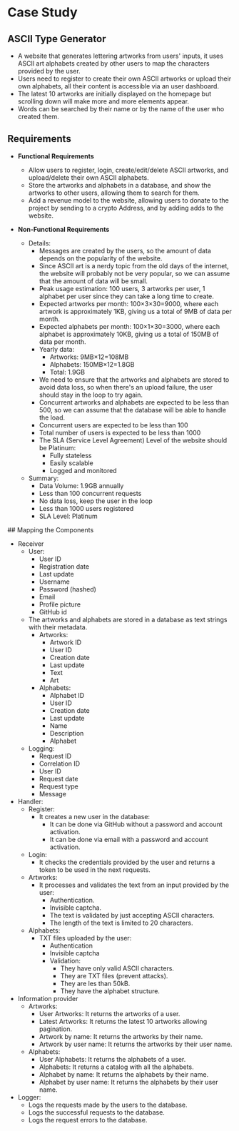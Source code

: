 # Case Study

## ASCII Type Generator

- A website that generates lettering artworks from users' inputs, it uses ASCII art alphabets created by other users to map the characters provided by the user.
- Users need to register to create their own ASCII artworks or upload their own alphabets, all their content is accessible via an user dashboard.
- The latest 10 artworks are initially displayed on the homepage but scrolling down will make more and more elements appear.
- Words can be searched by their name or by the name of the user who created them.

## Requirements

- **Functional Requirements**

  - Allow users to register, login, create/edit/delete ASCII artworks, and upload/delete their own ASCII alphabets.
  - Store the artworks and alphabets in a database, and show the artworks to other users, allowing them to search for them.
  - Add a revenue model to the website, allowing users to donate to the project by sending to a crypto Address, and by adding adds to the website.

- **Non-Functional Requirements**

  - Details:
    - Messages are created by the users, so the amount of data depends on the popularity of the website.
    - Since ASCII art is a nerdy topic from the old days of the internet, the website will probably not be very popular, so we can assume that the amount of data will be small.
    - Peak usage estimation: 100 users, 3 artworks per user, 1 alphabet per user since they can take a long time to create.
    - Expected artworks per month: 100×3×30=9000, where each artwork is approximately 1KB, giving us a total of 9MB of data per month.
    - Expected alphabets per month: 100×1×30=3000, where each alphabet is approximately 10KB, giving us a total of 150MB of data per month.
    - Yearly data:
      - Artworks: 9MB×12=108MB
      - Alphabets: 150MB×12=1.8GB
      - Total: 1.9GB
    - We need to ensure that the artworks and alphabets are stored to avoid data loss, so when there's an upload failure, the user should stay in the loop to try again.
    - Concurrent artworks and alphabets are expected to be less than 500, so we can assume that the database will be able to handle the load.
    - Concurrent users are expected to be less than 100
    - Total number of users is expected to be less than 1000
    - The SLA (Service Level Agreement) Level of the website should be Platinum:
      - Fully stateless
      - Easily scalable
      - Logged and monitored
  - Summary:
    - Data Volume: 1.9GB annually
    - Less than 100 concurrent requests
    - No data loss, keep the user in the loop
    - Less than 1000 users registered
    - SLA Level: Platinum

## Mapping the Components

- Receiver
  - User:
    - User ID
    - Registration date
    - Last update
    - Username
    - Password (hashed)
    - Email
    - Profile picture
    - GitHub id
  - The artworks and alphabets are stored in a database as text strings with their metadata.
    - Artworks:
      - Artwork ID
      - User ID
      - Creation date
      - Last update
      - Text
      - Art
    - Alphabets:
      - Alphabet ID
      - User ID
      - Creation date
      - Last update
      - Name
      - Description
      - Alphabet
  - Logging:
    - Request ID
    - Correlation ID
    - User ID
    - Request date
    - Request type
    - Message
- Handler:
  - Register:
    - It creates a new user in the database:
      - It can be done via GitHub without a password and account activation.
      - It can be done via email with a password and account activation.
  - Login:
    - It checks the credentials provided by the user and returns a token to be used in the next requests.
  - Artworks:
    - It processes and validates the text from an input provided by the user:
      - Authentication.
      - Invisible captcha.
      - The text is validated by just accepting ASCII characters.
      - The length of the text is limited to 20 characters.
  - Alphabets:
    - TXT files uploaded by the user:
      - Authentication
      - Invisible captcha
      - Validation:
        - They have only valid ASCII characters.
        - They are TXT files (prevent attacks).
        - They are les than 50kB.
        - They have the alphabet structure.
- Information provider
  - Artworks:
    - User Artworks: It returns the artworks of a user.
    - Latest Artworks: It returns the latest 10 artworks allowing pagination.
    - Artwork by name: It returns the artworks by their name.
    - Artwork by user name: It returns the artworks by their user name.
  - Alphabets:
    - User Alphabets: It returns the alphabets of a user.
    - Alphabets: It returns a catalog with all the alphabets.
    - Alphabet by name: It returns the alphabets by their name.
    - Alphabet by user name: It returns the alphabets by their user name.
- Logger:
  - Logs the requests made by the users to the database.
  - Logs the successful requests to the database.
  - Logs the request errors to the database.
